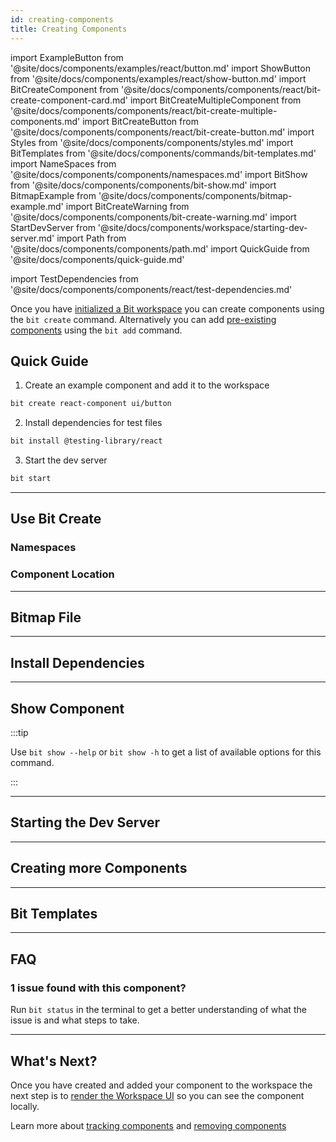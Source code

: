 ```yaml
---
id: creating-components
title: Creating Components
---
```


import ExampleButton from '@site/docs/components/examples/react/button.md'
import ShowButton from '@site/docs/components/examples/react/show-button.md'
import BitCreateComponent from '@site/docs/components/components/react/bit-create-component-card.md'
import BitCreateMultipleComponent from '@site/docs/components/components/react/bit-create-multiple-components.md'
import BitCreateButton from '@site/docs/components/components/react/bit-create-button.md'
import Styles from '@site/docs/components/components/styles.md'
import BitTemplates from '@site/docs/components/commands/bit-templates.md'
import NameSpaces from '@site/docs/components/components/namespaces.md'
import BitShow from '@site/docs/components/components/bit-show.md'
import BitmapExample from '@site/docs/components/components/bitmap-example.md'
import BitCreateWarning from '@site/docs/components/components/bit-create-warning.md'
import StartDevServer from '@site/docs/components/workspace/starting-dev-server.md'
import Path from '@site/docs/components/components/path.md'
import QuickGuide from '@site/docs/components/quick-guide.md'

import TestDependencies from '@site/docs/components/components/react/test-dependencies.md'

Once you have [initialized a Bit workspace](/getting-started/initializing-workspace) you can create components using the `bit create` command. Alternatively you can add [pre-existing components](/reference/pre-existing-components) using the `bit add` command.

## Quick Guide

<QuickGuide />

1. Create an example component and add it to the workspace

```bash
bit create react-component ui/button
```

2. Install dependencies for test files

```bash
bit install @testing-library/react
```

3. Start the dev server

```bash
bit start
```

---

## Use Bit Create

<BitCreateButton />

### Namespaces

<NameSpaces />

### Component Location

<Path />

<!-- ### Created Files

The following files will have been created for you:

<ExampleButton />

<Styles /> -->

---

## Bitmap File

<BitmapExample />

---

## Install Dependencies

<TestDependencies />

---

## Show Component

<BitShow />

<ShowButton />

:::tip

Use `bit show --help` or `bit show -h` to get a list of available options for this command.

:::

---

## Starting the Dev Server

<StartDevServer />

---

## Creating more Components

<BitCreateComponent />

<BitCreateMultipleComponent />

<BitCreateWarning />

---

## Bit Templates

<BitTemplates />

---

## FAQ

### 1 issue found with this component?

Run `bit status` in the terminal to get a better understanding of what the issue is and what steps to take.

---

## What's Next?

Once you have created and added your component to the workspace the next step is to [render the Workspace UI](workspace-ui) so you can see the component locally.

Learn more about [tracking components](/building-with-bit/tracking-components) and [removing components](/building-with-bit/removing-components)

